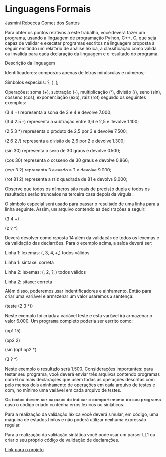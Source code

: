 # Linguagens Formais
<p> Jasmini Rebecca Gomes dos Santos</p>
<p> Para  obter  os  pontos  relativos  a  este  trabalho,  você  deverá  fazer  um  programa,  usando  a 
linguagem de programação Python, C++, C, que seja capaz de validar e executar programas escritos na 
linguagem  proposta  a  seguir  emitindo  um  relatório  de  análise  léxica,  a  classificação  como  válida  ou 
invalida para cada declaração da linguagem e o resultado do programa. </p>
<p>Descrição da linguagem </p>
<p>Identificadores: compostos apenas de letras minúsculas e números; </p>
<p> Símbolos especiais: ?, ), (;  
<p> Operações:  soma  (+),  subtração  (-),  multiplicação  (*),  divisão  (/),  seno  (sin),  cosseno  (cos), 
exponenciação (exp), raiz (rot) segundo os seguintes exemplos: </p>
<p> (3 4 +) representa a soma de 3 e 4 e devolve 7.000;  </p>
<p> (3.4 2.5 -) representa a subtração entre 3,6 e 2,5 e devolve 1.100;  </p>
<p> (2.5 3 *) representa o produto de 2,5 por 3 e devolve 7.500; </p>
<p> (2.6 2 /) representa a divisão de 2,6 por 2 e devolve 1.300; </p> 
<p> (sin 30) representa o seno de 30 graus e devolve 0.500;  </p> 
<p> (cos 30) representa o cosseno de 30 graus e devolve 0.866;  </p> 
<p> (exp 3 2) representa 3 elevado a 2 e devolve 9.000; </p> 
<p> (rot 81 2) representa a raiz quadrada de 81 e devolve 9.000; </p> 
<p> Observe  que  todos  os  números  são  reais  de  precisão  dupla  e  todos  os  resultados  serão 
truncados na terceira casa depois da vírgula. </p> 
<p> O símbolo especial será usado para passar o resultado de uma linha para a linha seguinte. Assim, 
um arquivo contendo as declarações a seguir: </p>  
<p>(3 4 +) </p>
<p>(2 ? *) </p> 
<p> Deverá  devolver  como  reposta  14  além da  validação  de todos  os  lexemas  e da  validação  das 
declarções. Para o exemplo acima, a saída deverá ser: </p>   
<p>Linha 1: lexemas: (, 3, 4, +,) todos válidos </p>
<p>Linha 1: sintaxe: correta </p>
<p>Linha 2: lexemas: (, 2, ?, ) todos válidos </p> 
<p>Linha 2: sitaxe: correta </p>
<p>Além  disso,  poderemos  usar  indentificadores  e  ainhamento.  Então  para  criar  uma  variável  e 
armazenar um valor usaremos a sentença: </p>
<p>(teste (2 3 *)) </p> 
<p>Neste exemplo foi criada a variável teste e esta variável irá armazenar o valor 6.000.   
Um programa completo poderia ser escrito como: </p> 
  
<p>(op1 15)</p>  
<p>(op2 2) </p> 
<p>(sin (op1 op2 *) </p> 
<p>(3 ? *) </p>
<p>Neste exemplo o resultado será 1.500.  
Considerações  importantes:  para  testar  seu  programa,  você  deverá  enviar  três  arquivos 
contendo  programas  com  6  ou  mais  declarações  que  usem  todas  as  operações  descritas  com  pelo 
menos dois aninhamento de operações em cada arquivo de testes e com, no mínimo uma variável em 
cada arquivo de testes. </p> 
<p>Os testes devem ser capazes de indicar o comportamento do seu programa caso o código criado 
contenha erros léxicos ou sintáticos. </p> 
<p>Para a realização da validação léxica você deverá simular, em código, uma máquina de estados 
finitos e não poderá utilizar nenhuma expressão regular.</p>    
<p>Para  a  realização  da  validação  sintática  você  pode  usar  um  parser  LL1  ou  criar  o  seu  próprio 
código de validação de declarações.</p>

<a href="https://replit.com/@JasminiSantos/Linguagens-Formais#main.py">Link para o projeto</a>
